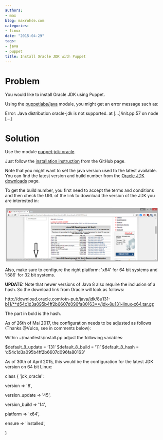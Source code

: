 ```yaml
---
authors:
- max
blog: maxrohde.com
categories:
- linux
date: "2015-04-29"
tags:
- java
- puppet
title: Install Oracle JDK with Puppet
---
```


# Problem

You would like to install Oracle JDK using Puppet.

Using the [puppetlabs/java](https://forge.puppetlabs.com/puppetlabs/java) module, you might get an error message such as:

Error: Java distribution oracle-jdk is not supported. at \[…\]/init.pp:57 on node \[…\]

# Solution

Use the module [puppet-jdk-oracle](https://github.com/tylerwalts/puppet-jdk_oracle).

Just follow the [installation instruction](https://github.com/tylerwalts/puppet-jdk_oracle) from the GitHub page.

Note that you might want to set the java version used to the latest available. You can find the latest version and build number from the [Oracle JDK downloads](http://www.oracle.com/technetwork/java/javase/downloads/jdk8-downloads-2133151.html) page.

To get the build number, you first need to accept the terms and conditions and then check the URL of the link to download the version of the JDK you are interested in:

![](images/042915_2332_installorac1.png)

Also, make sure to configure the right platform: 'x64' for 64 bit systems and 'i586' for 32 bit systems.

**UPDATE:** Note that newer versions of Java 8 also require the inclusion of a hash. So the download link from Oracle will look as follows:

http://download.oracle.com/otn-pub/java/jdk/8u131-b11/**d54c1d3a095b4ff2b6607d096fa80163**/jdk-8u131-linux-x64.tar.gz

The part in bold is the hash.

As of 26th of Mai 2017, the configuration needs to be adjusted as follows (Thanks @Vulco, see in comments below):

Within ~/manifests/install.pp adjust the following variables:

$default_8_update = ‘131’ $default_8_build = ’11’ $default_8_hash = ‘d54c1d3a095b4ff2b6607d096fa80163’

As of 30th of April 2015, this would be the configuration for the latest JDK version on 64 bit Linux:

class { 'jdk_oracle':

version => '8',

version_update => '45',

version_build => '14',

platform => 'x64',

ensure => 'installed',

}

